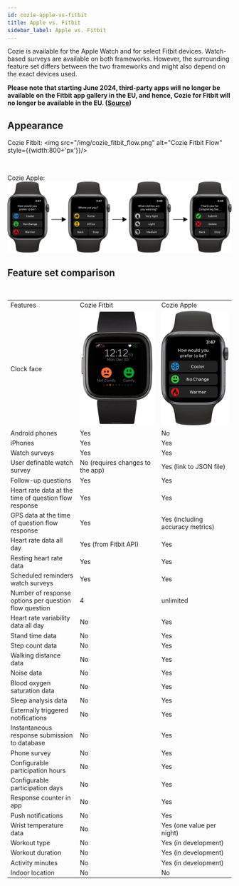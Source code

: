 ```yaml
---
id: cozie-apple-vs-fitbit
title: Apple vs. Fitbit
sidebar_label: Apple vs. Fitbit
---
```


Cozie is available for the Apple Watch and for select Fitbit devices. Watch-based surveys are available on both frameworks. However, the surrounding feature set differs between the two frameworks and might also depend on the exact devices used.

__Please note that starting June 2024, third-party apps will no longer be available on the Fitbit app gallery in the EU, and hence, Cozie for Fitbit will no longer be available in the EU. ([Source](https://www.androidcentral.com/apps-software/google-fitbit-third-party-app-removal-announced))__

<h2> Appearance </h2>

Cozie Fitbit:
<img src="/img/cozie_fitbit_flow.png" alt="Cozie Fitbit Flow" style={{width:800+'px'}}/> 

<p>&nbsp;</p>
Cozie Apple: <br/>
<img src="/img/cozie_apple_flow.png" alt="Cozie Apple Flow" style={{width:800+'px'}}/> 

<h2> Feature set comparison </h2>

<p>&nbsp;</p>
<table>
    <tbody>
        <tr style={{fontWeight: 'bold'}}>
            <td> Features </td>
            <td> Cozie Fitbit </td>
            <td> Cozie Apple </td>
        </tr>
        <tr>
            <td> Clock face</td>
            <td> 
                <img src="/img/cozie_fitbit_clockface.png" alt="Cozie Fitbit screen" style={{height:200+'px'}}/> 
            </td>
            <td> 
                <img src="/img/cozie_apple_question.png" alt="Cozie Fitbit screen" style={{height:200+'px'}}/> </td>
        </tr>
        <tr>
            <td> Android phones</td>
            <td style={{background: '#99FFCC'}}> Yes </td>
            <td style={{background: '#FF9B9B'}}> No </td>
        </tr>
        <tr>
            <td>iPhones</td>
            <td style={{background: '#99FFCC'}}> Yes </td>
            <td style={{background: '#99FFCC'}}> Yes </td>
        </tr>
        <tr>
            <td>Watch surveys</td>
            <td style={{background: '#99FFCC'}}> Yes </td>
            <td style={{background: '#99FFCC'}}> Yes </td>
        </tr>
        <tr>
            <td> User definable watch survey</td>
            <td style={{background: '#FF9B9B'}}>No (requires changes to the app)</td>
            <td style={{background: '#99FFCC'}}>Yes (link to JSON file)</td>
        </tr>
        <tr>
            <td>Follow-up questions</td>
            <td style={{background: '#99FFCC'}}> Yes </td>
            <td style={{background: '#99FFCC'}}> Yes </td>
        </tr>
        <tr>
            <td>Heart rate data at the time of question flow response</td>
            <td style={{background: '#99FFCC'}}> Yes</td>
            <td style={{background: '#99FFCC'}}> Yes </td>
        </tr>
        <tr>
            <td> GPS data at the time of question flow response </td>
            <td style={{background: '#99FFCC'}}> Yes </td>
            <td style={{background: '#99FFCC'}}> Yes (including accuracy metrics) </td>
        </tr>
        <tr>
            <td> Heart rate data all day </td>
            <td style={{background: '#99FFCC'}}> Yes (from Fitbit API) </td>
            <td style={{background: '#99FFCC'}}> Yes </td>
        </tr>
        <tr>
            <td> Resting heart rate data </td>
            <td style={{background: '#99FFCC'}}> Yes </td>
            <td style={{background: '#99FFCC'}}> Yes </td>
        </tr>
        <tr>
            <td> Scheduled reminders watch surveys </td>
            <td style={{background: '#99FFCC'}}> Yes </td>
            <td style={{background: '#99FFCC'}}> Yes </td>
        </tr>
        <tr>
            <td> Number of response options per question flow question </td>
            <td style={{background: '#FFFF99'}}> 4 </td>
            <td style={{background: '#99FFCC'}}> unlimited </td>
        </tr>
        <tr>
            <td> Heart rate variability data all day </td>
            <td style={{background: '#99FFCC'}}> No </td>
            <td style={{background: '#99FFCC'}}> Yes </td>
        </tr>
        <tr>
            <td> Stand time data </td>
            <td style={{background: '#FF9B9B'}}> No </td>
            <td style={{background: '#99FFCC'}}> Yes </td>
        </tr>
        <tr>
            <td> Step count data </td>
            <td style={{background: '#FF9B9B'}}> No </td>
            <td style={{background: '#99FFCC'}}> Yes </td>
        </tr>
        <tr>
            <td> Walking distance data </td>
            <td style={{background: '#FF9B9B'}}> No </td>
            <td style={{background: '#99FFCC'}}> Yes </td>
        </tr>
        <tr>
            <td> Noise data </td>
            <td style={{background: '#FF9B9B'}}> No </td>
            <td style={{background: '#99FFCC'}}> Yes </td>
        </tr>
        <tr>
            <td> Blood oxygen saturation data </td>
            <td style={{background: '#FF9B9B'}}> No </td>
            <td style={{background: '#99FFCC'}}> Yes </td>
        </tr>
        <tr>
            <td> Sleep analysis data </td>
            <td style={{background: '#FF9B9B'}}> No </td>
            <td style={{background: '#99FFCC'}}> Yes </td>
        </tr>
        <tr>
            <td> Externally triggered notifications </td>
            <td style={{background: '#FF9B9B'}}> No </td>
            <td style={{background: '#99FFCC'}}> Yes </td>
        </tr>
        <tr>
            <td> Instantaneous response submission to database </td>
            <td style={{background: '#FF9B9B'}}> No </td>
            <td style={{background: '#99FFCC'}}> Yes </td>
        </tr>
        <tr>
            <td> Phone survey </td>
            <td style={{background: '#FF9B9B'}}> No </td>
            <td style={{background: '#99FFCC'}}> Yes </td>
        </tr>
        <tr>
            <td> Configurable participation hours </td>
            <td style={{background: '#FF9B9B'}}> No </td>
            <td style={{background: '#99FFCC'}}> Yes </td>
        </tr>
        <tr>
            <td> Configurable participation days </td>
            <td style={{background: '#FF9B9B'}}> No </td>
            <td style={{background: '#99FFCC'}}> Yes </td>
        </tr>
        <tr>
            <td> Response counter in app </td>
            <td style={{background: '#FF9B9B'}}> No </td>
            <td style={{background: '#99FFCC'}}> Yes </td>
        </tr>
        <tr>
            <td> Push notifications </td>
            <td style={{background: '#FF9B9B'}}> No </td>
            <td style={{background: '#99FFCC'}}> Yes </td>
        </tr>
        <tr>
            <td> Wrist temperature data </td>
            <td style={{background: '#FF9B9B'}}> No </td>
            <td style={{background: '#FFFF99'}}> Yes (one value per night)</td>
        </tr>
        <tr>
            <td> Workout type </td>
            <td style={{background: '#FF9B9B'}}> No </td>
            <td style={{background: '#FFFF99'}}> Yes (in development)</td>
        </tr>
        <tr>
            <td> Workout duration </td>
            <td style={{background: '#FF9B9B'}}> No </td>
            <td style={{background: '#FFFF99'}}> Yes (in development)</td>
        </tr>
        <tr>
            <td> Activity minutes </td>
            <td style={{background: '#FF9B9B'}}> No </td>
            <td style={{background: '#FFFF99'}}> Yes (in development)</td>
        </tr>
        <tr>
            <td> Indoor location </td>
            <td style={{background: '#FF9B9B'}}> No </td>
            <td style={{background: '#FF9B9B'}}> No </td>
        </tr>
    </tbody>
</table>
